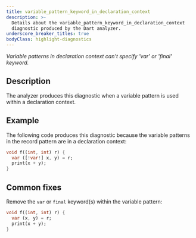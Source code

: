 ```yaml
---
title: variable_pattern_keyword_in_declaration_context
description: >-
  Details about the variable_pattern_keyword_in_declaration_context
  diagnostic produced by the Dart analyzer.
underscore_breaker_titles: true
bodyClass: highlight-diagnostics
---
```


_Variable patterns in declaration context can't specify 'var' or 'final' keyword._

## Description

The analyzer produces this diagnostic when a variable pattern is used
within a declaration context.

## Example

The following code produces this diagnostic because the variable patterns
in the record pattern are in a declaration context:

```dart
void f((int, int) r) {
  var ([!var!] x, y) = r;
  print(x + y);
}
```

## Common fixes

Remove the `var` or `final` keyword(s) within the variable pattern:

```dart
void f((int, int) r) {
  var (x, y) = r;
  print(x + y);
}
```
